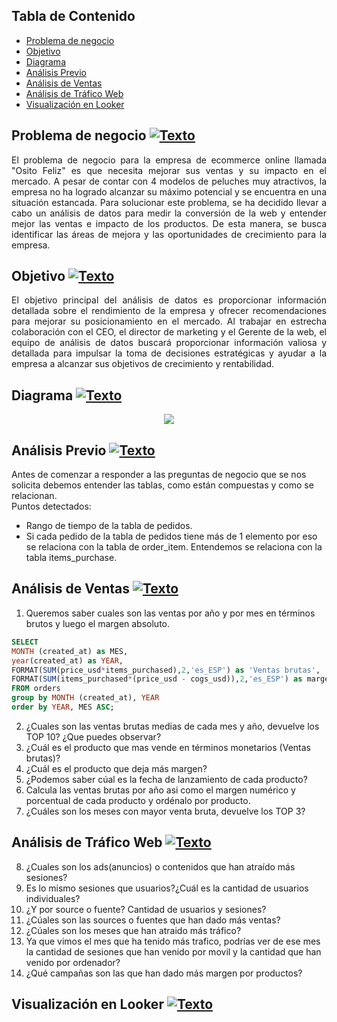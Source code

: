 ## Tabla de Contenido
- [Problema de negocio](#Problema)
- [Objetivo](#Objetivo2)
- [Diagrama](#Diagrama2)
- [Análisis Previo](#Análisis-Previo2)   
- [Análisis de Ventas](#Análisis-de-Ventas2)
- [Análisis de Tráfico Web](#Análisis-de-Tráfico-Web2)
- [Visualización en Looker](#Visualización-en-Looker2)   


<a name="Problema"></a>    
## Problema de negocio [![Texto](https://user-images.githubusercontent.com/116538899/231064143-c080de13-8be9-4321-8694-e62539263f5a.png)](#Tabla-de-contenido)
<p align="justify"> El problema de negocio para la empresa de ecommerce online llamada "Osito Feliz" es que necesita mejorar sus ventas y su impacto en el mercado. A pesar de contar con 4 modelos de peluches muy atractivos, la empresa no ha logrado alcanzar su máximo potencial y se encuentra en una situación estancada.
Para solucionar este problema, se ha decidido llevar a cabo un análisis de datos para medir la conversión de la web y entender mejor las ventas e impacto de los productos. De esta manera, se busca identificar las áreas de mejora y las oportunidades de crecimiento para la empresa.</p>    

<a name="Objetivo2"></a>
## Objetivo [![Texto](https://user-images.githubusercontent.com/116538899/231064143-c080de13-8be9-4321-8694-e62539263f5a.png)](#Tabla-de-contenido)
<p align="justify">El objetivo principal del análisis de datos es proporcionar información detallada sobre el rendimiento de la empresa y ofrecer recomendaciones para mejorar su posicionamiento en el mercado. Al trabajar en estrecha colaboración con el CEO, el director de marketing y el Gerente de la web, el equipo de análisis de datos buscará proporcionar información valiosa y detallada para impulsar la toma de decisiones estratégicas y ayudar a la empresa a alcanzar sus objetivos de crecimiento y rentabilidad.</p>  

<a name="Diagrama2"></a>
## Diagrama [![Texto](https://user-images.githubusercontent.com/116538899/231064143-c080de13-8be9-4321-8694-e62539263f5a.png)](#Tabla-de-contenido)
<p align="center"> <img src="https://user-images.githubusercontent.com/116538899/231031630-6a5f79f0-ac96-449e-bcb2-cac37ca74b03.jpg"></p>    

<a name="Análisis-Previo2"></a>
## Análisis Previo [![Texto](https://user-images.githubusercontent.com/116538899/231064143-c080de13-8be9-4321-8694-e62539263f5a.png)](#Tabla-de-contenido)
Antes de comenzar a responder a las preguntas de negocio que se nos solicita debemos entender las tablas, como están compuestas y como se relacionan.  
Puntos detectados:  

- Rango de tiempo de la tabla de pedidos.
- Si cada pedido de la tabla de pedidos tiene más de 1 elemento por eso se relaciona con la tabla de order_item. Entendemos se relaciona con la tabla items_purchase.  

<a name="Análisis-de-Ventas2"></a> 
## Análisis de Ventas [![Texto](https://user-images.githubusercontent.com/116538899/231064143-c080de13-8be9-4321-8694-e62539263f5a.png)](#Tabla-de-contenido)
1. Queremos saber cuales son las ventas por año y por mes en términos brutos y luego el margen absoluto.  
```sql
SELECT 
MONTH (created_at) as MES, 
year(created_at) as YEAR,
FORMAT(SUM(price_usd*items_purchased),2,'es_ESP') as 'Ventas brutas',
FORMAT(SUM(items_purchased*(price_usd - cogs_usd)),2,'es_ESP') as margen_bruto
FROM orders
group by MONTH (created_at), YEAR
order by YEAR, MES ASC;  
```
2. ¿Cuales son las ventas brutas medias de cada mes y año, devuelve los TOP 10? ¿Que puedes observar?
3. ¿Cuál es el producto que mas vende en términos monetarios (Ventas brutas)?
4. ¿Cuál es el producto que deja más margen?
5. ¿Podemos saber cúal es la fecha de lanzamiento de cada producto?
6. Calcula las ventas brutas por año asi como el margen numérico y porcentual de cada producto y ordénalo por producto.
7. ¿Cuáles son los meses con mayor venta bruta, devuelve los TOP 3?  

<a name="Análisis-de-Tráfico-Web2"></a>
## Análisis de Tráfico Web [![Texto](https://user-images.githubusercontent.com/116538899/231064143-c080de13-8be9-4321-8694-e62539263f5a.png)](#Tabla-de-contenido)

8. ¿Cuales son los ads(anuncios) o contenidos que han atraído más sesiones?
9. Es lo mismo sesiones que usuarios?¿Cuál es la cantidad de usuarios individuales?
10. ¿Y por source o fuente? Cantidad de usuarios y sesiones?
11. ¿Cúales son las sources o fuentes que han dado más ventas?
12. ¿Cúales son los meses que han atraido más tráfico?
13. Ya que vimos el mes que ha tenido más trafico, podrías ver de ese mes la cantidad de sesiones que han venido por movil y la cantidad que han venido por ordenador?
14. ¿Qué campañas son las que han dado más margen por productos?      
  
<a name="Visualización-en-Looker2"></a>
## Visualización en Looker [![Texto](https://user-images.githubusercontent.com/116538899/231064143-c080de13-8be9-4321-8694-e62539263f5a.png)](#Tabla-de-contenido)


